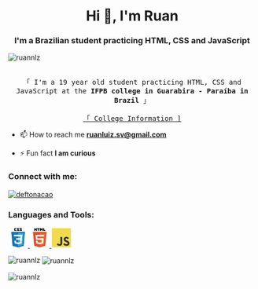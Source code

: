 <h1 align="center">Hi 👋, I'm Ruan</h1>
<h3 align="center">I'm a Brazilian student practicing HTML, CSS and JavaScript</h3>

<p align="left"> <img src="https://komarev.com/ghpvc/?username=ruannlz&label=Profile%20views&color=0e75b6&style=flat" alt="ruannlz" /> </p>

<p align="center"> 
  <samp>
    <br>
    「 I'm a 19 year old student practicing HTML, CSS and JavaScript at the <b>IFPB college in Guarabira - Paraíba in Brazil</b> 」
    <br>
    <br>
  <a href="https://www.google.com/search?q=ifpb+guarabira" target="_blank">「 College Information ] </a>
  </samp>
</p>

- 📫 How to reach me **ruanluiz.sv@gmail.com**

- ⚡ Fun fact **I am curious**

<h3 align="left">Connect with me:</h3>
<p align="left">
<a href="https://instagram.com/deftonacao" target="blank"><img align="center" src="https://raw.githubusercontent.com/rahuldkjain/github-profile-readme-generator/master/src/images/icons/Social/instagram.svg" alt="deftonacao" height="30" width="40" /></a>
</p>

<h3 align="left">Languages and Tools:</h3>
<p align="left"> <a href="https://www.w3schools.com/css/" target="_blank" rel="noreferrer"> <img src="https://raw.githubusercontent.com/devicons/devicon/master/icons/css3/css3-original-wordmark.svg" alt="css3" width="40" height="40"/> </a> <a href="https://www.w3.org/html/" target="_blank" rel="noreferrer"> <img src="https://raw.githubusercontent.com/devicons/devicon/master/icons/html5/html5-original-wordmark.svg" alt="html5" width="40" height="40"/> </a> <a href="https://developer.mozilla.org/en-US/docs/Web/JavaScript" target="_blank" rel="noreferrer"> <img src="https://raw.githubusercontent.com/devicons/devicon/master/icons/javascript/javascript-original.svg" alt="javascript" width="40" height="40"/> </a> </p>

<p><img align="left" src="https://github-readme-stats.vercel.app/api/top-langs?username=ruannlz&show_icons=true&locale=en&layout=compact" alt="ruannlz" /></p>

<p>&nbsp;<img align="center" src="https://github-readme-stats.vercel.app/api?username=ruannlz&show_icons=true&locale=en" alt="ruannlz" /></p>

<p><img align="center" src="https://github-readme-streak-stats.herokuapp.com/?user=ruannlz&" alt="ruannlz" /></p>

